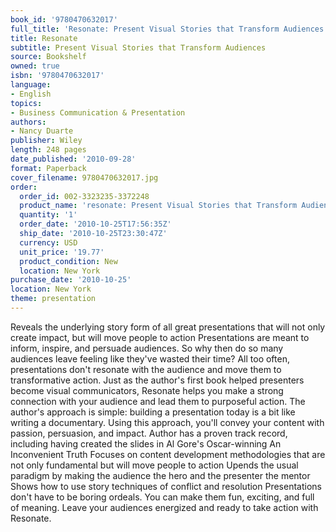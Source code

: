 ```yaml
---
book_id: '9780470632017'
full_title: 'Resonate: Present Visual Stories that Transform Audiences'
title: Resonate
subtitle: Present Visual Stories that Transform Audiences
source: Bookshelf
owned: true
isbn: '9780470632017'
language:
- English
topics:
- Business Communication & Presentation
authors:
- Nancy Duarte
publisher: Wiley
length: 248 pages
date_published: '2010-09-28'
format: Paperback
cover_filename: 9780470632017.jpg
order:
  order_id: 002-3323235-3372248
  product_name: 'resonate: Present Visual Stories that Transform Audiences'
  quantity: '1'
  order_date: '2010-10-25T17:56:35Z'
  ship_date: '2010-10-25T23:30:47Z'
  currency: USD
  unit_price: '19.77'
  product_condition: New
  location: New York
purchase_date: '2010-10-25'
location: New York
theme: presentation
---
```

Reveals the underlying story form of all great presentations that will not only create impact, but will move people to action Presentations are meant to inform, inspire, and persuade audiences. So why then do so many audiences leave feeling like they've wasted their time? All too often, presentations don't resonate with the audience and move them to transformative action.
Just as the author's first book helped presenters become visual communicators, Resonate helps you make a strong connection with your audience and lead them to purposeful action. The author's approach is simple: building a presentation today is a bit like writing a documentary. Using this approach, you'll convey your content with passion, persuasion, and impact.
Author has a proven track record, including having created the slides in Al Gore's Oscar-winning An Inconvenient Truth
Focuses on content development methodologies that are not only fundamental but will move people to action Upends the usual paradigm by making the audience the hero and the presenter the mentor Shows how to use story techniques of conflict and resolution Presentations don't have to be boring ordeals. You can make them fun, exciting, and full of meaning. Leave your audiences energized and ready to take action with Resonate.
